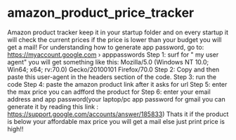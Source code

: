 # amazon_product_price_tracker
Amazon product tracker keep it in your startup folder and on every startup it will check the current prices if the price is lower than your budget you will get a mail! For understanding how to generate app password, go to: https://myaccount.google.com › apppasswords
Step 1: surf for " my user agent" you will get something like this: Mozilla/5.0 (Windows NT 10.0; Win64; x64; rv:70.0) Gecko/20100101 Firefox/70.0
Step 2: Copy and then paste this user-agent in the headers section of the code.
Step 3: run the code
Step 4: paste the amazon product link after it asks for url
Step 5: enter the max price you can adfford the product for
Step 6: enter your email address and app password(your laptop/pc app password for gmail you can generate it by reading this link : https://support.google.com/accounts/answer/185833)
Thats it if the product is below your affordable max price you will get a mail else just print price is high!!

